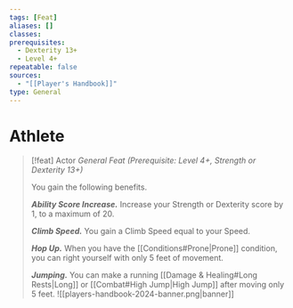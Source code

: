 ```yaml
---
tags: [Feat]
aliases: []
classes: 
prerequisites:
  - Dexterity 13+
  - Level 4+
repeatable: false
sources:
  - "[[Player's Handbook]]"
type: General
---
```

# Athlete
>[!feat] Actor
>_General Feat (Prerequisite: Level 4+, Strength or Dexterity 13+)_
>
>You gain the following benefits.
>
>**_Ability Score Increase._** Increase your Strength or Dexterity score by 1, to a maximum of 20.
>
>**_Climb Speed._** You gain a Climb Speed equal to your Speed.
>
>**_Hop Up._** When you have the [[Conditions#Prone\|Prone]] condition, you can right yourself with only 5 feet of movement.
>
>**_Jumping._** You can make a running [[Damage & Healing#Long Rests\|Long]] or [[Combat#High Jump\|High Jump]] after moving only 5 feet.
![[players-handbook-2024-banner.png|banner]]